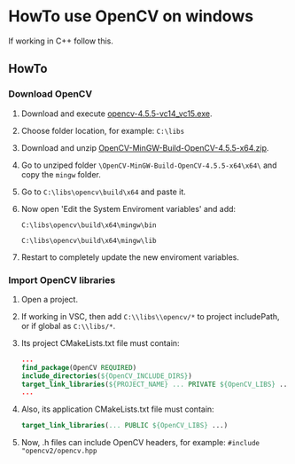 # HowTo use OpenCV on windows

If working in C++ follow this.

## HowTo

### Download OpenCV

1. Download and execute [opencv-4.5.5-vc14_vc15.exe](https://opencv.org/releases/).
2. Choose folder location, for example: `C:\libs`
3. Download and unzip [OpenCV-MinGW-Build-OpenCV-4.5.5-x64.zip](https://github.com/huihut/OpenCV-MinGW-Build).
4. Go to unziped folder `\OpenCV-MinGW-Build-OpenCV-4.5.5-x64\x64\` and copy the `mingw` folder.
5. Go to `C:\libs\opencv\build\x64` and paste it.
6. Now open 'Edit the System Enviroment variables' and add:

    ```
    C:\libs\opencv\build\x64\mingw\bin
    ```
    ```
    C:\libs\opencv\build\x64\mingw\lib
    ```
7. Restart to completely update the new enviroment variables.

### Import OpenCV libraries

1. Open a project.

2. If working in VSC, then add `C:\\libs\\opencv/*` to project includePath, or if global as `C:\\libs/*`.
3. Its project CMakeLists.txt file must contain:

    ```cmake
    ...
    find_package(OpenCV REQUIRED)
    include_directories(${OpenCV_INCLUDE_DIRS})
    target_link_libraries(${PROJECT_NAME} ... PRIVATE ${OpenCV_LIBS} ...)
    ...
    ```
4. Also, its application CMakeLists.txt file must contain:
    ```cmake
    target_link_libraries(... PUBLIC ${OpenCV_LIBS} ...)
    ```
5. Now, .h files can include OpenCV headers, for example: `#include "opencv2/opencv.hpp`
